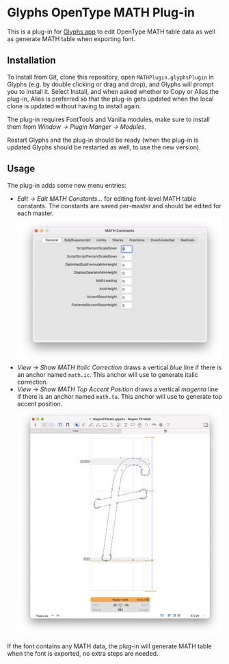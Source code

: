 Glyphs OpenType MATH Plug-in
============================

This is a plug-in for [Glyphs app](https://glyphsapp.com) to edit OpenType MATH
table data as well as generate MATH table when exporting font.

Installation
------------

To install from Git, clone this repository, open `MATHPlugin.glyphsPlugin` in
Glyphs (e.g. by double clicking or drag and drop), and Glyphs will prompt you
to install it. Select Install, and when asked whether to Copy or Alias the
plug-in, Alias is preferred so that the plug-in gets updated when the local
clone is updated without having to install again.

The plug-in requires FontTools and Vanilla modules, make sure to install them
from _Window → Plugin Manger → Modules_.

Restart Glyphs and the plug-in should be ready (when the plug-in is updated
Glyphs should be restarted as well, to use the new version).

Usage
-----

The plug-in adds some new menu entries:
* _Edit → Edit MATH Constants..._ for editing font-level MATH table constants.
  The constants are saved per-master and should be edited for each master.
  ![MATH constants dialog](math-constants.png)
* _View → Show MATH Italic Correction_ draws a vertical _blue_ line if there is
  an anchor named `math.ic`. This anchor will use to generate italic
  correction.
* _View → Show MATH Top Accent Position_ draws a vertical _magenta_ line if
  there is an anchor named `math.ta`. This anchor will use to generate top
  accent position.
  ![MATH anchors](math-anchors.png)

If the font contains any MATH data, the plug-in will generate MATH table when
the font is exported, no extra steps are needed.
